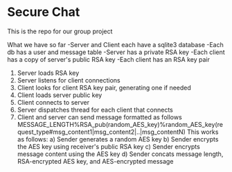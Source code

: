 # Secure Chat

This is the repo for our group project


What we have so far
-Server and Client each have a sqlite3 database
-Each db has a user and message table 
-Server has a private RSA key
-Each client has a copy of server's public RSA key
-Each client has an RSA key pair 

1) Server loads RSA key
2) Server listens for client connections
3) Client looks for client RSA key pair, generating one if needed
4) Client loads server public key
5) Client connects to server
6) Server dispatches thread for each client that connects
7) Client and server can send message formatted as follows
MESSAGE_LENGTH%RSA_pub(random_AES_key)%random_AES_key(request_type#msg_content1|msg_content2|..|msg_contentN)
This works as follows:
    a) Sender generates a random AES key
    b) Sender encrypts the AES key using receiver's public RSA key
    c) Sender encrypts message content using the AES key
    d) Sender concats message length, RSA-encrypted AES key, and AES-encrypted message 


